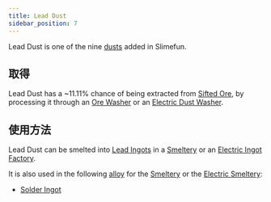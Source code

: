 ```yaml
---
title: Lead Dust
sidebar_position: 7
---
```


Lead Dust is one of the nine [dusts](/docs/Slimefun/Resources/Dusts) added in Slimefun.

## 取得

Lead Dust has a ~11.11% chance of being extracted from [Sifted Ore](Sifted-Ore), by processing it through an [Ore Washer](Ore-Washer) or an [Electric Dust Washer](Electric-Dust-Washer).

## 使用方法

Lead Dust can be smelted into [Lead Ingots](Lead-Ingot) in a [Smeltery](Smeltery) or an [Electric Ingot Factory](Electric-Ingot-Factory).

It is also used in the following [alloy](Ingots#Alloys) for the [Smeltery](Smeltery) or the [Electric Smeltery](Electric-Smeltery):

* [Solder Ingot](Solder-Ingot)
